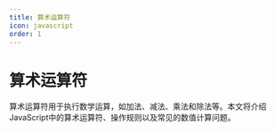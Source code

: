 ```yaml
---
title: 算术运算符
icon: javascript
order: 1
---
```


# 算术运算符

算术运算符用于执行数学运算，如加法、减法、乘法和除法等。本文将介绍JavaScript中的算术运算符、操作规则以及常见的数值计算问题。

